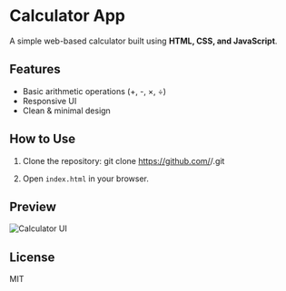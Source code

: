 # Calculator App

A simple web-based calculator built using **HTML, CSS, and JavaScript**.

## Features
- Basic arithmetic operations (+, -, ×, ÷)
- Responsive UI
- Clean & minimal design

## How to Use
1. Clone the repository:
git clone https://github.com/<Priyanshu-Chand>/<Calculator-app>.git

2. Open `index.html` in your browser.

## Preview
![Calculator UI](screenshot.png)

## License
MIT

